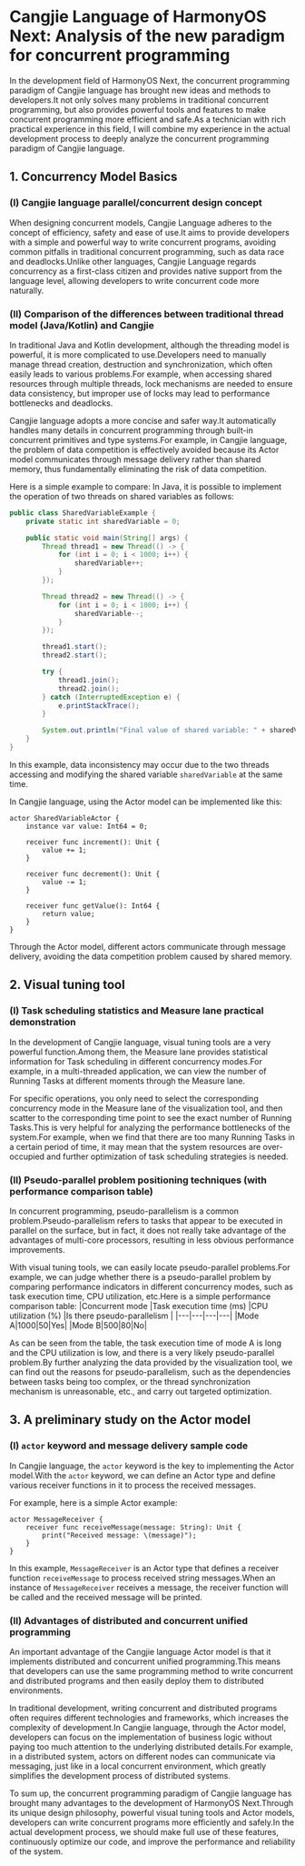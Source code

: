 # Cangjie Language of HarmonyOS Next: Analysis of the new paradigm for concurrent programming
In the development field of HarmonyOS Next, the concurrent programming paradigm of Cangjie language has brought new ideas and methods to developers.It not only solves many problems in traditional concurrent programming, but also provides powerful tools and features to make concurrent programming more efficient and safe.As a technician with rich practical experience in this field, I will combine my experience in the actual development process to deeply analyze the concurrent programming paradigm of Cangjie language.

## 1. Concurrency Model Basics
### (I) Cangjie language parallel/concurrent design concept
When designing concurrent models, Cangjie Language adheres to the concept of efficiency, safety and ease of use.It aims to provide developers with a simple and powerful way to write concurrent programs, avoiding common pitfalls in traditional concurrent programming, such as data race and deadlocks.Unlike other languages, Cangjie Language regards concurrency as a first-class citizen and provides native support from the language level, allowing developers to write concurrent code more naturally.

### (II) Comparison of the differences between traditional thread model (Java/Kotlin) and Cangjie
In traditional Java and Kotlin development, although the threading model is powerful, it is more complicated to use.Developers need to manually manage thread creation, destruction and synchronization, which often easily leads to various problems.For example, when accessing shared resources through multiple threads, lock mechanisms are needed to ensure data consistency, but improper use of locks may lead to performance bottlenecks and deadlocks.

Cangjie language adopts a more concise and safer way.It automatically handles many details in concurrent programming through built-in concurrent primitives and type systems.For example, in Cangjie language, the problem of data competition is effectively avoided because its Actor model communicates through message delivery rather than shared memory, thus fundamentally eliminating the risk of data competition.

Here is a simple example to compare:
In Java, it is possible to implement the operation of two threads on shared variables as follows:
```java
public class SharedVariableExample {
    private static int sharedVariable = 0;

    public static void main(String[] args) {
        Thread thread1 = new Thread(() -> {
            for (int i = 0; i < 1000; i++) {
                sharedVariable++;
            }
        });

        Thread thread2 = new Thread(() -> {
            for (int i = 0; i < 1000; i++) {
                sharedVariable--;
            }
        });

        thread1.start();
        thread2.start();

        try {
            thread1.join();
            thread2.join();
        } catch (InterruptedException e) {
            e.printStackTrace();
        }

        System.out.println("Final value of shared variable: " + sharedVariable);
    }
}
```
In this example, data inconsistency may occur due to the two threads accessing and modifying the shared variable `sharedVariable` at the same time.

In Cangjie language, using the Actor model can be implemented like this:
```cj
actor SharedVariableActor {
    instance var value: Int64 = 0;

    receiver func increment(): Unit {
        value += 1;
    }

    receiver func decrement(): Unit {
        value -= 1;
    }

    receiver func getValue(): Int64 {
        return value;
    }
}
```
Through the Actor model, different actors communicate through message delivery, avoiding the data competition problem caused by shared memory.

## 2. Visual tuning tool
### (I) Task scheduling statistics and Measure lane practical demonstration
In the development of Cangjie language, visual tuning tools are a very powerful function.Among them, the Measure lane provides statistical information for Task scheduling in different concurrency modes.For example, in a multi-threaded application, we can view the number of Running Tasks at different moments through the Measure lane.

For specific operations, you only need to select the corresponding concurrency mode in the Measure lane of the visualization tool, and then scatter to the corresponding time point to see the exact number of Running Tasks.This is very helpful for analyzing the performance bottlenecks of the system.For example, when we find that there are too many Running Tasks in a certain period of time, it may mean that the system resources are over-occupied and further optimization of task scheduling strategies is needed.

### (II) Pseudo-parallel problem positioning techniques (with performance comparison table)
In concurrent programming, pseudo-parallelism is a common problem.Pseudo-parallelism refers to tasks that appear to be executed in parallel on the surface, but in fact, it does not really take advantage of the advantages of multi-core processors, resulting in less obvious performance improvements.

With visual tuning tools, we can easily locate pseudo-parallel problems.For example, we can judge whether there is a pseudo-parallel problem by comparing performance indicators in different concurrency modes, such as task execution time, CPU utilization, etc.Here is a simple performance comparison table:
|Concurrent mode |Task execution time (ms) |CPU utilization (%) |Is there pseudo-parallelism |
|---|---|---|---|
|Mode A|1000|50|Yes|
|Mode B|500|80|No|

As can be seen from the table, the task execution time of mode A is long and the CPU utilization is low, and there is a very likely pseudo-parallel problem.By further analyzing the data provided by the visualization tool, we can find out the reasons for pseudo-parallelism, such as the dependencies between tasks being too complex, or the thread synchronization mechanism is unreasonable, etc., and carry out targeted optimization.

## 3. A preliminary study on the Actor model
### (I) `actor` keyword and message delivery sample code
In Cangjie language, the `actor` keyword is the key to implementing the Actor model.With the `actor` keyword, we can define an Actor type and define various receiver functions in it to process the received messages.

For example, here is a simple Actor example:
```cj
actor MessageReceiver {
    receiver func receiveMessage(message: String): Unit {
        print("Received message: \(message)");
    }
}
```
In this example, `MessageReceiver` is an Actor type that defines a receiver function `receiveMessage` to process received string messages.When an instance of `MessageReceiver` receives a message, the receiver function will be called and the received message will be printed.

### (II) Advantages of distributed and concurrent unified programming
An important advantage of the Cangjie language Actor model is that it implements distributed and concurrent unified programming.This means that developers can use the same programming method to write concurrent and distributed programs and then easily deploy them to distributed environments.

In traditional development, writing concurrent and distributed programs often requires different technologies and frameworks, which increases the complexity of development.In Cangjie language, through the Actor model, developers can focus on the implementation of business logic without paying too much attention to the underlying distributed details.For example, in a distributed system, actors on different nodes can communicate via messaging, just like in a local concurrent environment, which greatly simplifies the development process of distributed systems.

To sum up, the concurrent programming paradigm of Cangjie language has brought many advantages to the development of HarmonyOS Next.Through its unique design philosophy, powerful visual tuning tools and Actor models, developers can write concurrent programs more efficiently and safely.In the actual development process, we should make full use of these features, continuously optimize our code, and improve the performance and reliability of the system.
